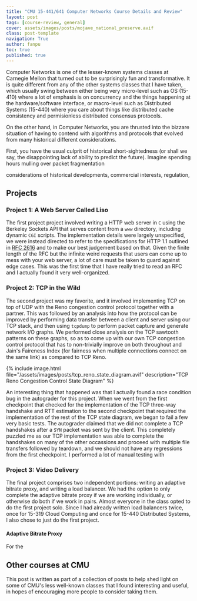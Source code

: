 ```yaml
---
title: "CMU 15-441/641 Computer Networks Course Details and Review"
layout: post
tags: [course-review, general]
cover: assets/images/posts/mojave_national_preserve.avif
class: post-template
navigation: True
author: fanpu
toc: true
published: true
---
```


Computer Networks is one of the lesser-known systems classes at Carnegie Mellon
that turned out to be surprisingly fun and transformative.  It is quite
different from any of the other systems classes that I have taken, which usually
swing between either being very micro-level such as OS (15-410) where a lot of
emphasis is on concurrency and the things happening at the hardware/software
interface, or macro-level such as Distributed Systems (15-440) where you care
about things like distributed cache consistency and permisionless distributed
consensus protocols.

On the other hand, in Computer Networks, you are thrusted into the bizzare
situation of having to contend with algorithms and protocols that evolved from
many historical different considerations.

First, you have the usual culprit of historical short-sightedness (or shall we say, the disappointing lack of ability to predict the future). Imagine spending hours mulling over packet fragmentation

considerations of historical developments, commercial interests, regulation, 

## Projects

### Project 1: A Web Server Called Liso

The first project project involved writing a HTTP web server in `C` using the
Berkeley Sockets API that serves content from a `www` directory, including
dynamic `CGI` scripts. The implementation details were largely unspecified, we
were instead directed to refer to the specifications for HTTP 1.1 outlined in
[RFC 2616](http://www.ietf.org/rfc/rfc2616.txt) and to make our best judgement
based on that. Given the finite length of the RFC but the infinite weird
requests that users can come up to mess with your web server, a lot of care must
be taken to guard against edge cases. This was the first time that I have really
tried to read an RFC and I actually found it very well-organized.

### Project 2: TCP in the Wild
The second project was my favorite, and it involved implementing TCP on top of
UDP with the Reno congestion control protocol together with a partner.  This was
followed by an analysis into how the protocol can be improved by performing data
transfer between a client and server using our TCP stack, and then using
`tcpdump` to perform packet capture and generate network I/O graphs. We
performed close analysis on the TCP sawtooth patterns on these graphs, so as to
come up with our own TCP congestion control protocol that has to non-trivially
improve on both throughout and Jain's Faireness Index (for fairness when
multiple connections connect on the same link) as compared to TCP Reno.

{% include image.html file="/assets/images/posts/tcp_reno_state_diagram.avif"
description="TCP Reno Congestion Control State Diagram" %}

An interesting thing that happened was that I actually found a race condition
bug in the autograder for this project. When we went from the first checkpoint
that checked for the implementation of the TCP three-way handshake and RTT
estimation to the second checkpoint that required the implementation of the rest
of the TCP state diagram, we began to fail a few very basic tests. The
autograder claimed that we did not complete a TCP handshakes after a `SYN`
packet was sent by the client. This completely puzzled me as our TCP
implementation was able to complete the handshakes on many of the other
occassions and proceed with multiple file transfers followed by teardown, and we
should not have any regressions from the first checkpoint. I performed a lot of
manual testing with 

### Project 3: Video Delivery

The final project comprises two independent portions: writing an adaptive
bitrate proxy, and writing a load balancer. We had the option to only complete
the adaptive bitrate proxy if we are working individually, or otherwise do both
if we work in pairs. Almost everyone in the class opted to do the first project
solo. Since I had already written load balancers twice, once for 15-319 Cloud
Computing and once for 15-440 Distributed Systems, I also chose to just do the
first project.

#### Adaptive Bitrate Proxy

For the 



## Other courses at CMU
This post is written as part of a collection of posts to help shed light on some
of CMU's less well-known classes that I found interesting and useful, in hopes
of encouraging more people to consider taking them.